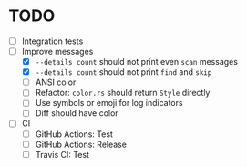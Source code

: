 # TODO

* [ ] Integration tests
* [ ] Improve messages
  * [x] `--details count` should not print even `scan` messages
  * [x] `--details count` should not print `find` and `skip`
  * [ ] ANSI color
  * [ ] Refactor: `color.rs` should return `Style` directly
  * [ ] Use symbols or emoji for log indicators
  * [ ] Diff should have color
* [ ] CI
  * [ ] GitHub Actions: Test
  * [ ] GitHub Actions: Release
  * [ ] Travis CI: Test
